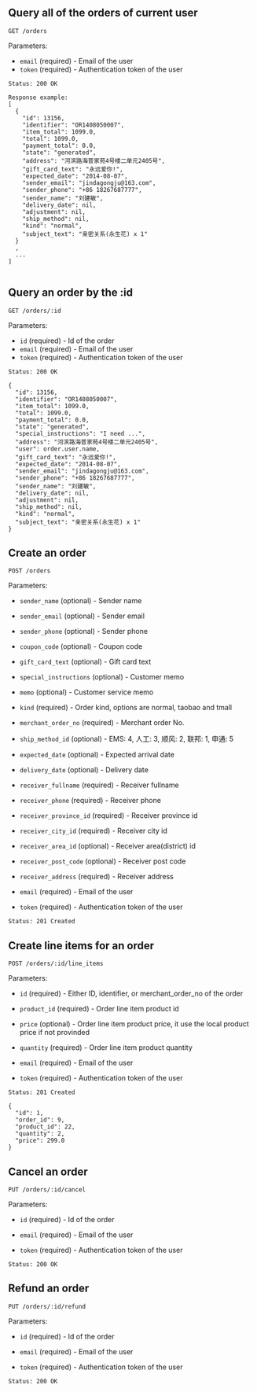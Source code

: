 ## Query all of the orders of current user

```
GET /orders
```

Parameters:

+ `email` (required)                   - Email of the user
+ `token` (required)                   - Authentication token of the user

```
Status: 200 OK

Response example:
[
  {
    "id": 13156, 
    "identifier": "OR1408050007", 
    "item_total": 1099.0,
    "total": 1099.0,
    "payment_total": 0.0, 
    "state": "generated", 
    "address": "河滨路海普家苑4号楼二单元2405号", 
    "gift_card_text": "永远爱你!", 
    "expected_date": "2014-08-07", 
    "sender_email": "jindagongju@163.com", 
    "sender_phone": "+86 18267687777", 
    "sender_name": "刘建敏", 
    "delivery_date": nil, 
    "adjustment": nil,
    "ship_method": nil, 
    "kind": "normal", 
    "subject_text": "亲密关系(永生花) x 1"
  }
  ,
  ...
]
 
```

## Query an order by the :id

```
GET /orders/:id
```

Parameters:

+ `id` (required)                     - Id of the order 
+ `email` (required)                  - Email of the user
+ `token` (required)                  - Authentication token of the user

```
Status: 200 OK

{
  "id": 13156, 
  "identifier": "OR1408050007", 
  "item_total": 1099.0,
  "total": 1099.0,
  "payment_total": 0.0, 
  "state": "generated", 
  "special_instructions": "I need ...", 
  "address": "河滨路海普家苑4号楼二单元2405号", 
  "user": order.user.name, 
  "gift_card_text": "永远爱你!", 
  "expected_date": "2014-08-07", 
  "sender_email": "jindagongju@163.com", 
  "sender_phone": "+86 18267687777", 
  "sender_name": "刘建敏", 
  "delivery_date": nil, 
  "adjustment": nil,
  "ship_method": nil, 
  "kind": "normal", 
  "subject_text": "亲密关系(永生花) x 1"
}
```

## Create an order

```
POST /orders
```

Parameters:

+ `sender_name` (optional)            - Sender name
+ `sender_email` (optional)           - Sender email
+ `sender_phone` (optional)           - Sender phone
+ `coupon_code` (optional)            - Coupon code
+ `gift_card_text` (optional)         - Gift card text
+ `special_instructions` (optional)   - Customer memo
+ `memo` (optional)                   - Customer service memo
+ `kind` (required)                   - Order kind, options are normal, taobao and tmall
+ `merchant_order_no` (required)      - Merchant order No.
+ `ship_method_id` (optional)         - EMS: 4, 人工: 3, 顺风: 2, 联邦: 1, 申通: 5
+ `expected_date` (optional)          - Expected arrival date
+ `delivery_date` (optional)          - Delivery date
+ `receiver_fullname` (required)      - Receiver fullname
+ `receiver_phone` (required)         - Receiver phone
+ `receiver_province_id` (required)   - Receiver province id
+ `receiver_city_id` (required)       - Receiver city id
+ `receiver_area_id` (optional)       - Receiver area(district) id
+ `receiver_post_code` (optional)     - Receiver post code
+ `receiver_address` (required)       - Receiver address

+ `email` (required)                  - Email of the user
+ `token` (required)                  - Authentication token of the user

```
Status: 201 Created
```

## Create line items for an order

```
POST /orders/:id/line_items
```

Parameters:

+ `id` (required)                     - Either ID, identifier, or merchant_order_no of the order
+ `product_id` (required)             - Order line item product id
+ `price` (optional)                  - Order line item product price, it use the local product price if not provinded
+ `quantity` (required)               - Order line item product quantity

+ `email` (required)                  - Email of the user
+ `token` (required)                  - Authentication token of the user
```
Status: 201 Created

{
  "id": 1,
  "order_id": 9,
  "product_id": 22,
  "quantity": 2,
  "price": 299.0
}
```

## Cancel an order

```
PUT /orders/:id/cancel
```

Parameters:

+ `id` (required)                     - Id of the order

+ `email` (required)                  - Email of the user
+ `token` (required)                  - Authentication token of the user

```
Status: 200 OK
```

## Refund an order

```
PUT /orders/:id/refund
```

Parameters:

+ `id` (required)                     - Id of the order

+ `email` (required)                  - Email of the user
+ `token` (required)                  - Authentication token of the user

```
Status: 200 OK
```
